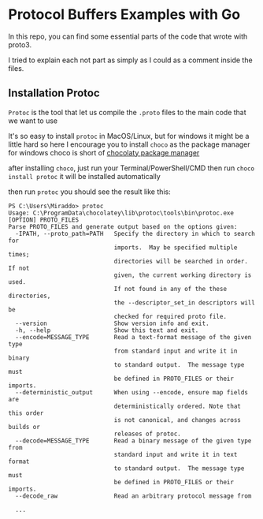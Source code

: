 # Protocol Buffers Examples with Go
In this repo, you can find some essential parts of the code that wrote with proto3.

I tried to explain each not part as simply as I could as a comment inside the files.

## Installation Protoc
`Protoc` is the tool that let us compile the `.proto` files to the main code that we want to use

It's so easy to install `protoc` in MacOS/Linux, but for windows it might be a little hard
so here I encourage you to install `choco` as the package manager for windows choco is short of [chocolaty package manager](https://chocolatey.org/)

after installing `choco`, just run your Terminal/PowerShell/CMD then run `choco install protoc` it will be installed automatically

then run `protoc` you should see the result like this:

```
PS C:\Users\Miraddo> protoc
Usage: C:\ProgramData\chocolatey\lib\protoc\tools\bin\protoc.exe [OPTION] PROTO_FILES
Parse PROTO_FILES and generate output based on the options given:
  -IPATH, --proto_path=PATH   Specify the directory in which to search for
                              imports.  May be specified multiple times;
                              directories will be searched in order.  If not
                              given, the current working directory is used.
                              If not found in any of the these directories,
                              the --descriptor_set_in descriptors will be
                              checked for required proto file.
  --version                   Show version info and exit.
  -h, --help                  Show this text and exit.
  --encode=MESSAGE_TYPE       Read a text-format message of the given type
                              from standard input and write it in binary
                              to standard output.  The message type must
                              be defined in PROTO_FILES or their imports.
  --deterministic_output      When using --encode, ensure map fields are
                              deterministically ordered. Note that this order
                              is not canonical, and changes across builds or
                              releases of protoc.
  --decode=MESSAGE_TYPE       Read a binary message of the given type from
                              standard input and write it in text format
                              to standard output.  The message type must
                              be defined in PROTO_FILES or their imports.
  --decode_raw                Read an arbitrary protocol message from
  
  ...
  
```